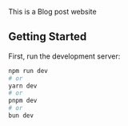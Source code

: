 This is a Blog post website

## Getting Started

First, run the development server:

```bash
npm run dev
# or
yarn dev
# or
pnpm dev
# or
bun dev
```
